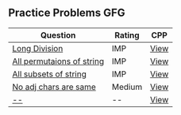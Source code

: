 ## Practice Problems GFG

|Question  | Rating | CPP |                                                
|--------- | ---------- | --- |
|[Long Division](https://practice.geeksforgeeks.org/problems/large-number-division0207/1)|IMP|[View](cpp/long_div.cp)|
|[All permutaions of string](https://practice.geeksforgeeks.org/problems/permutations-of-a-given-string/0#)|IMP|[View](cpp/string_permutations.cp)|
|[All subsets of string](https://www.geeksforgeeks.org/print-subsequences-string/)|IMP|[View](cpp/subsets.cp)|
|[No adj chars are same](https://practice.geeksforgeeks.org/problems/rearrange-characters/0)|Medium|[View](cpp/no_adj_sol.cp)|
|[--](--)|--|[View](--)|
